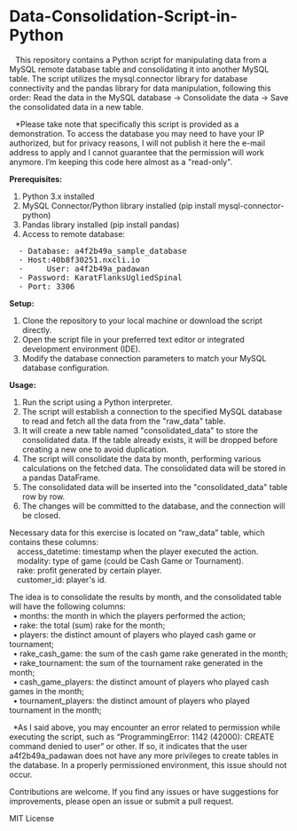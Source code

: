 # Data-Consolidation-Script-in-Python
 &ensp; This repository contains a Python script for manipulating data from a MySQL remote database table and consolidating it into another MySQL table. The script utilizes the mysql.connector library for database connectivity and the pandas library for data manipulation, following this order: Read the data in the MySQL database -> Consolidate the data -> Save the consolidated data in a new table.  
 
 &ensp; *Please take note that specifically this script is provided as a demonstration. To access the database you may need to have your IP authorized, but for privacy reasons, I will not publish it here the e-mail address to apply and I cannot guarantee that the permission will work anymore. I’m keeping this code here almost as a "read-only".  

<b> Prerequisites:</b>  
 1.	Python 3.x installed
 2.	MySQL Connector/Python library installed (pip install mysql-connector-python)
 3.	Pandas library installed (pip install pandas)
 4.	Access to remote database:  
<pre>
  -	Database: a4f2b49a_sample_database  
  -	Host:40b8f30251.nxcli.io  
  -     User: a4f2b49a_padawan  
  -	Password: KaratFlanksUgliedSpinal  
  -	Port: 3306  
</pre>
 
<b>Setup:</b>  
1.	Clone the repository to your local machine or download the script directly.  
2.	Open the script file in your preferred text editor or integrated development environment (IDE).  
3.	Modify the database connection parameters to match your MySQL database configuration.  

<b>Usage:</b>  
1.	Run the script using a Python interpreter.
2.	The script will establish a connection to the specified MySQL database to read and fetch all the data from the "raw_data" table.
3.	It will create a new table named "consolidated_data" to store the consolidated data. If the table already exists, it will be dropped before creating a new one to avoid duplication.
4.	The script will consolidate the data by month, performing various calculations on the fetched data. The consolidated data will be stored in a pandas DataFrame.
5.	The consolidated data will be inserted into the "consolidated_data" table row by row.
6.	The changes will be committed to the database, and the connection will be closed.

Necessary data for this exercise is located on “raw_data” table, which contains these columns:  
&emsp;access_datetime: timestamp when the player executed the action.  
&emsp;modality: type of game (could be Cash Game or Tournament).  
&emsp;rake: profit generated by certain player.  
&emsp;customer_id: player's id.  

The idea is to consolidate the results by month, and the consolidated table will have the following columns:  
&ensp;• months: the month in which the players performed the action;  
&ensp;• rake: the total (sum) rake for the month;  
&ensp;• players: the distinct amount of players who played cash game or tournament;  
&ensp;• rake_cash_game: the sum of the cash game rake generated in the month;  
&ensp;• rake_tournament: the sum of the tournament rake generated in the month;  
&ensp;• cash_game_players: the distinct amount of players who played cash games in the month;  
&ensp;• tournament_players: the distinct amount of players who played tournament in the month;  

&ensp;*As I said above, you may encounter an error related to permission while executing the script, such as “ProgrammingError: 1142 (42000): CREATE command denied to user” or other. If so, it indicates that the user a4f2b49a_padawan does not have any more privileges to create tables in the database. In a properly permissioned environment, this issue should not occur.  
  
Contributions are welcome. If you find any issues or have suggestions for improvements, please open an issue or submit a pull request.  
  
MIT License
